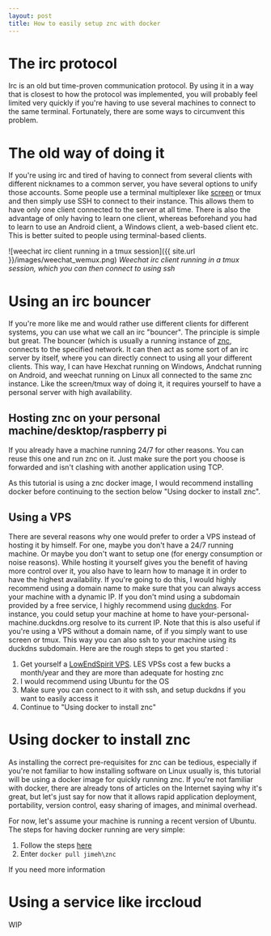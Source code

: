 ```yaml
---
layout: post
title: How to easily setup znc with docker
---
```


# The irc protocol

Irc is an old but time-proven communication protocol. By using it in a way that is closest to how the protocol was implemented, you will probably feel limited very quickly if you're having to use several machines to connect to the same terminal. Fortunately, there are some ways to circumvent this problem.

# The old way of doing it

If you're using irc and tired of having to connect from several clients with different nicknames to a common server, you have several options to unify those accounts. Some people use a terminal multiplexer like [screen](https://robots.thoughtbot.com/running-weechat-on-a-server-for-irc-backlogs) or tmux and then simply use SSH to connect to their instance. This allows them to have only one client connected to the server at all time. There is also the advantage of only having to learn one client, whereas beforehand you had to learn to use an Android client, a Windows client, a web-based client etc. This is better suited to people using terminal-based clients.

![weechat irc client running in a tmux session]({{ site.url }}/images/weechat_wemux.png)
*Weechat irc client running in a tmux session, which you can then connect to using ssh*

# Using an irc bouncer

If you're more like me and would rather use different clients for different systems, you can use what we call an irc "bouncer". The principle is simple but great. The bouncer (which is usually a running instance of [znc](https://wiki.archlinux.org/index.php/Znc), connects to the specified network. It can then act as some sort of an irc server by itself, where you can directly connect to using all your different clients. This way, I can have Hexchat running on Windows, Andchat running on Android, and weechat running on Linux all connected to the same znc instance. Like the screen/tmux way of doing it, it requires yourself to have a personal server with high availability.

## Hosting znc on your personal machine/desktop/raspberry pi

If you already have a machine running 24/7 for other reasons. You can reuse this one and run znc on it. Just make sure the port you choose is forwarded and isn't clashing with another application using TCP.

As this tutorial is using a znc docker image, I would recommend installing docker before continuing to the section below "Using docker to install znc".

## Using a VPS

There are several reasons why one would prefer to order a VPS instead of hosting it by himself. For one, maybe you don't have a 24/7 running machine. Or maybe you don't want to setup one (for energy consumption or noise reasons). While hosting it yourself gives you the benefit of having more control over it, you also have to learn how to manage it in order to have the highest availability. If you're going to do this, I would highly recommend using a domain name to make sure that you can always access your machine with a dynamic IP. If you don't mind using a subdomain provided by a free service, I highly recommend using [duckdns](https://www.duckdns.org/). For instance, you could setup your machine at home to have your-personal-machine.duckdns.org resolve to its current IP. Note that this is also useful if you're using a VPS without a domain name, of if you simply want to use screen or tmux. This way you can also ssh to your machine using its duckdns subdomain. Here are the rough steps to get you started :

1. Get yourself a [LowEndSpirit VPS](http://lowendspirit.com/). LES VPSs cost a few bucks a month/year and they are more than adequate for hosting znc
2. I would recommend using Ubuntu for the OS
3. Make sure you can connect to it with ssh, and setup duckdns if you want to easily access it
4. Continue to "Using docker to install znc"

# Using docker to install znc

As installing the correct pre-requisites for znc can be tedious, especially if you're not familiar to how installing software on Linux usually is, this tutorial will be using a docker image for quickly running znc. If you're not familiar with docker, there are already tons of articles on the Internet saying why it's great, but let's just say for now that it allows rapid application deployment, portability, version control, easy sharing of images, and minimal overhead.

For now, let's assume your machine is running a recent version of Ubuntu. The steps for having docker running are very simple:

1. Follow the steps [here](https://docs.docker.com/engine/installation/linux/ubuntulinux/)
2. Enter `docker pull jimeh\znc`

If you need more information

# Using a service like irccloud

WIP
